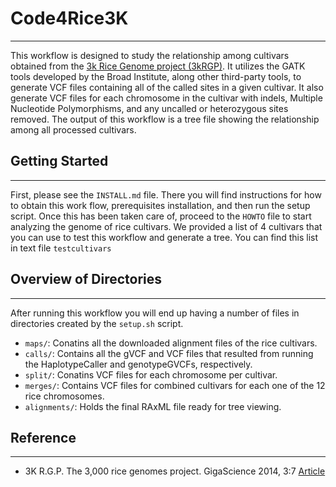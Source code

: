 # Code4Rice3K
-------------------------------------------------------------------------------------------------
This workflow is designed to study the relationship among cultivars obtained from the [3k Rice Genome 
project (3kRGP)](http://gigadb.org/dataset/200001). It utilizes the GATK tools developed by the Broad Institute, along other third-party 
tools, to generate VCF files containing all of the called sites in a given cultivar. It also generate VCF files for each chromosome in 
the cultivar with indels, Multiple Nucleotide Polymorphisms, and any uncalled or heterozygous sites removed. The output of this 
workflow is a tree file showing the relationship among all processed cultivars.

## Getting Started
------------------------------------------------------------------------------------------------------
First, please see the `INSTALL.md` file. There you will find instructions for how to obtain this work flow, 
prerequisites installation, and then run the setup script. Once this has been taken care of, proceed to the `HOWTO` file to start 
analyzing the genome of rice cultivars. We provided a list of 4 cultivars that you can use to test this workflow and generate a tree. 
You can find this list in text file `testcultivars`  

## Overview of Directories
-----------------------------------------------------------------------------------------------------------
After running this workflow you will end up having a number of files in directories created by the `setup.sh` script.
* `maps/`: Conatins all the downloaded alignment files of the rice cultivars.
* `calls/`: Contains all the gVCF and VCF files that resulted from running the HaplotypeCaller and genotypeGVCFs, respectively.
* `split/`: Conatins VCF files for each chromosome per cultivar.
* `merges/`: Contains VCF files for combined cultivars for each one of the 12 rice chromosomes.
* `alignments/`: Holds the final RAxML file ready for tree viewing.   

## Reference
----------------------------------------------------------------------------------------
* 3K R.G.P. The 3,000 rice genomes project. GigaScience 2014, 3:7 
[Article](https://gigascience.biomedcentral.com/articles/10.1186/2047-217X-3-7)
